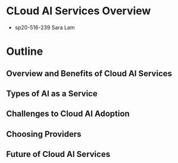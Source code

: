 # CLoud AI Services Overview

* sp20-516-239 Sara Lam

# Outline

## Overview and Benefits of Cloud AI Services

## Types of AI as a Service

## Challenges to Cloud AI Adoption

## Choosing Providers

## Future of Cloud AI Services
